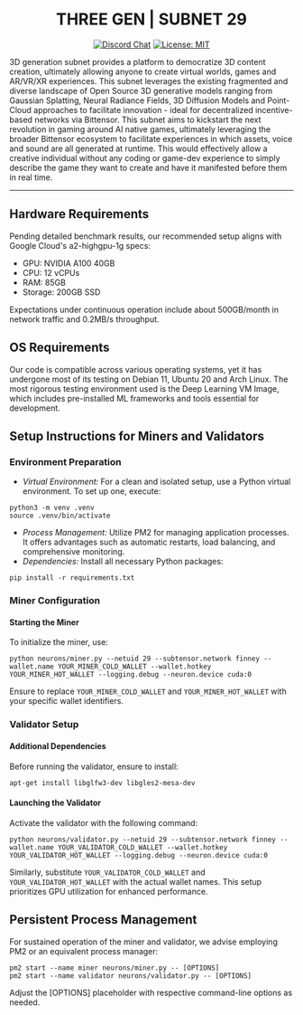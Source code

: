 <div align="center">

# **THREE GEN | SUBNET 29**

[![Discord Chat](https://img.shields.io/discord/308323056592486420.svg)](https://discord.gg/bittensor)
[![License: MIT](https://img.shields.io/badge/License-MIT-yellow.svg)](https://opensource.org/licenses/MIT) 

</div>

3D generation subnet provides a platform to democratize 3D content creation, ultimately allowing anyone to create virtual worlds, games and AR/VR/XR experiences. This subnet leverages the existing fragmented and diverse landscape of Open Source 3D generative models ranging from Gaussian Splatting, Neural Radiance Fields, 3D Diffusion Models and Point-Cloud approaches to facilitate innovation - ideal for decentralized incentive-based networks via Bittensor. This subnet aims to kickstart the next revolution in gaming around AI native games, ultimately leveraging the broader Bittensor ecosystem to facilitate experiences in which assets, voice and sound are all generated at runtime. This would effectively allow a creative individual without any coding or game-dev experience to simply describe the game they want to create and have it manifested before them in real time.

---

## Hardware Requirements

Pending detailed benchmark results, our recommended setup aligns with Google Cloud's a2-highgpu-1g specs:
- GPU: NVIDIA A100 40GB
- CPU: 12 vCPUs
- RAM: 85GB
- Storage: 200GB SSD

Expectations under continuous operation include about 500GB/month in network traffic and 0.2MB/s throughput.

## OS Requirements

Our code is compatible across various operating systems, yet it has undergone most of its testing on Debian 11, Ubuntu 20 and Arch Linux. The most rigorous testing environment used is the Deep Learning VM Image, which includes pre-installed ML frameworks and tools essential for development.

## Setup Instructions for Miners and Validators

### Environment Preparation

* *Virtual Environment:* For a clean and isolated setup, use a Python virtual environment. To set up one, execute:
```commandline
python3 -m venv .venv
source .venv/bin/activate
```

* *Process Management:* Utilize PM2 for managing application processes. It offers advantages such as automatic restarts, load balancing, and comprehensive monitoring.
* *Dependencies:* Install all necessary Python packages:
```commandline
pip install -r requirements.txt
```

### Miner Configuration

#### Starting the Miner

To initialize the miner, use:
```commandline
python neurons/miner.py --netuid 29 --subtensor.network finney --wallet.name YOUR_MINER_COLD_WALLET --wallet.hotkey YOUR_MINER_HOT_WALLET --logging.debug --neuron.device cuda:0
```
Ensure to replace `YOUR_MINER_COLD_WALLET` and `YOUR_MINER_HOT_WALLET` with your specific wallet identifiers.

### Validator Setup

#### Additional Dependencies

Before running the validator, ensure to install:
```commandline
apt-get install libglfw3-dev libgles2-mesa-dev
```

#### Launching the Validator

Activate the validator with the following command:
```commandline
python neurons/validator.py --netuid 29 --subtensor.network finney --wallet.name YOUR_VALIDATOR_COLD_WALLET --wallet.hotkey YOUR_VALIDATOR_HOT_WALLET --logging.debug --neuron.device cuda:0
```
Similarly, substitute `YOUR_VALIDATOR_COLD_WALLET` and `YOUR_VALIDATOR_HOT_WALLET` with the actual wallet names. This setup prioritizes GPU utilization for enhanced performance.

## Persistent Process Management

For sustained operation of the miner and validator, we advise employing PM2 or an equivalent process manager:
```commandline
pm2 start --name miner neurons/miner.py -- [OPTIONS] 
pm2 start --name validator neurons/validator.py -- [OPTIONS]
```
Adjust the [OPTIONS] placeholder with respective command-line options as needed.
